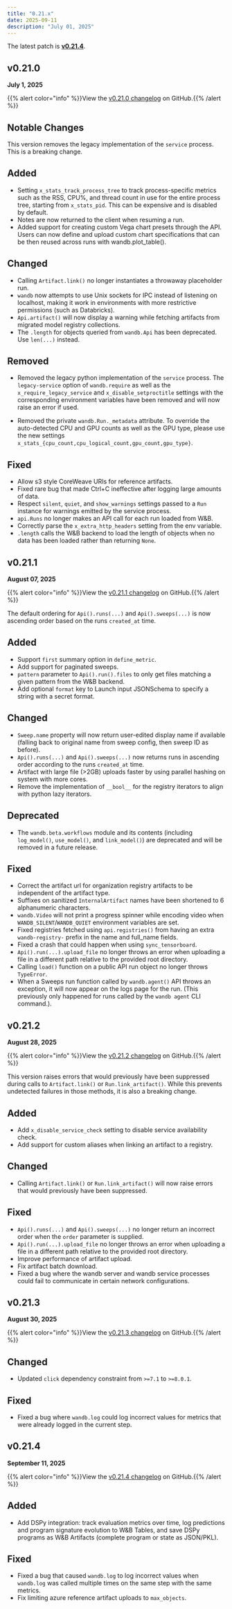 ```yaml
---
title: "0.21.x"
date: 2025-09-11
description: "July 01, 2025"
---
```


The latest patch is [**v0.21.4**](#v0214).

<!-- more -->

## v0.21.0
**July 1, 2025**

{{% alert color="info" %}}View the [v0.21.0 changelog](https://github.com/wandb/wandb/releases/tag/v0.21.0) on GitHub.{{% /alert %}}

## Notable Changes

This version removes the legacy implementation of the `service` process. This is a breaking change.

## Added

- Setting `x_stats_track_process_tree` to track process-specific metrics such as the RSS, CPU%, and thread count in use for the entire process tree, starting from `x_stats_pid`. This can be expensive and is disabled by default. <!-- (@dmitryduev in https://github.com/wandb/wandb/pull/10089) -->
- Notes are now returned to the client when resuming a run. <!-- (@kptkin in https://github.com/wandb/wandb/pull/9739) -->
- Added support for creating custom Vega chart presets through the API. Users can now define and upload custom chart specifications that can be then reused across runs with wandb.plot_table(). <!-- (@thanos-wandb in https://github.com/wandb/wandb/pull/9931) -->

## Changed

- Calling `Artifact.link()` no longer instantiates a throwaway placeholder run. <!-- (@tonyyli-wandb in https://github.com/wandb/wandb/pull/9828) -->
- `wandb` now attempts to use Unix sockets for IPC instead of listening on localhost, making it work in environments with more restrictive permissions (such as Databricks). <!-- (@timoffex in https://github.com/wandb/wandb/pull/9995) -->
- `Api.artifact()` will now display a warning while fetching artifacts from migrated model registry collections. <!-- (@ibindlish in https://github.com/wandb/wandb/pull/10047) -->
- The `.length` for objects queried from `wandb.Api` has been deprecated. Use `len(...)` instead. <!-- (@jacobromero in https://github.com/wandb/wandb/pull/10091) -->

## Removed

- Removed the legacy python implementation of the `service` process. The `legacy-service` option of `wandb.require` as well as the `x_require_legacy_service` and `x_disable_setproctitle` settings with the corresponding environment variables have been removed and will now raise an error if used. <!-- (@dmitryduev in https://github.com/wandb/wandb/pull/9965) -->

- Removed the private `wandb.Run._metadata` attribute. To override the auto-detected CPU and GPU counts as well as the GPU type, please use the new settings `x_stats_{cpu_count,cpu_logical_count,gpu_count,gpu_type}`. <!-- (@dmitryduev in https://github.com/wandb/wandb/pull/9984) -->

## Fixed

- Allow s3 style CoreWeave URIs for reference artifacts. <!-- (@estellazx in https://github.com/wandb/wandb/pull/9979) -->
- Fixed rare bug that made Ctrl+C ineffective after logging large amounts of data. <!-- (@timoffex in https://github.com/wandb/wandb/pull/10071) -->
- Respect `silent`, `quiet`, and `show_warnings` settings passed to a `Run` instance for warnings emitted by the service process. <!-- (@kptkin in https://github.com/wandb/wandb/pull/10077) -->
- `api.Runs` no longer makes an API call for each run loaded from W&B. <!-- (@jacobromero in https://github.com/wandb/wandb/pull/10087) -->
- Correctly parse the `x_extra_http_headers` setting from the env variable. <!-- (@dmitryduev in https://github.com/wandb/wandb/pull/10103) -->
- `.length` calls the W&B backend to load the length of objects when no data has been loaded rather than returning `None`. <!-- (@jacobromero in https://github.com/wandb/wandb/pull/10091) -->

## v0.21.1
**August 07, 2025**

{{% alert color="info" %}}View the [v0.21.1 changelog](https://github.com/wandb/wandb/releases/tag/v0.21.1) on GitHub.{{% /alert %}}

The default ordering for `Api().runs(...)` and `Api().sweeps(...)` is now ascending order based on the runs `created_at` time.

## Added

- Support `first` summary option in `define_metric`. <!-- (@kptkin in https://github.com/wandb/wandb/pull/10121) -->
- Add support for paginated sweeps. <!-- (@nicholaspun-wandb in https://github.com/wandb/wandb/pull/10122) -->
- `pattern` parameter to `Api().run().files` to only get files matching a given pattern from the W&B backend. <!-- (@jacobromero in https://github.com/wandb/wandb/pull/10163) -->
- Add optional `format` key to Launch input JSONSchema to specify a string with a secret format. <!-- (@domphan-wandb in https://github.com/wandb/wandb/pull/10207) -->

## Changed

- `Sweep.name` property will now return user-edited display name if available (falling back to original name from sweep config, then sweep ID as before). <!-- (@kelu-wandb in https://github.com/wandb/wandb/pull/10144) -->
- `Api().runs(...)` and `Api().sweeps(...)` now returns runs in ascending order according to the runs `created_at` time. <!-- (@jacobromero in https://github.com/wandb/wandb/pull/10130) -->
- Artifact with large file (>2GB) uploads faster by using parallel hashing on system with more cores. <!-- (@pingleiwandb in https://github.com/wandb/wandb/pull/10136) -->
- Remove the implementation of `__bool__` for the registry iterators to align with python lazy iterators. <!-- (@estellazx in https://github.com/wandb/wandb/pull/10259) -->

## Deprecated

- The `wandb.beta.workflows` module and its contents (including `log_model()`, `use_model()`, and `link_model()`) are deprecated and will be removed in a future release. <!-- (@tonyyli-wandb in https://github.com/wandb/wandb/pull/10205) -->

## Fixed

- Correct the artifact url for organization registry artifacts to be independent of the artifact type. <!-- (@ibindlish in https://github.com/wandb/wandb/pull/10049) -->
- Suffixes on sanitized `InternalArtifact` names have been shortened to 6 alphanumeric characters. <!-- (@tonyyli-wandb in https://github.com/wandb/wandb/pull/10102) -->
- `wandb.Video` will not print a progress spinner while encoding video when `WANDB_SILENT`/`WANDB_QUIET` environment variables are set. <!-- (@jacobromero in https://github.com/wandb/wandb/pull/10064) -->
- Fixed registries fetched using `api.registries()` from having an extra `wandb-registry-` prefix in the name and full_name fields. <!-- (@estellazx in https://github.com/wandb/wandb/pull/10187) -->
- Fixed a crash that could happen when using `sync_tensorboard`. <!-- (@timoffex in https://github.com/wandb/wandb/pull/10199) -->
- `Api().run(...).upload_file` no longer throws an error when uploading a file in a different path relative to the provided root directory. <!-- (@jacobromero in https://github.com/wandb/wandb/pull/10228) -->
- Calling `load()` function on a public API run object no longer throws `TypeError`. <!-- (@jacobromero in https://github.com/wandb/wandb/pull/10050) -->
- When a Sweeps run function called by `wandb.agent()` API throws an exception, it will now appear on the logs page for the run. (This previously only happened for runs called by the `wandb agent` CLI command.). <!-- (@kelu-wandb in https://github.com/wandb/wandb/pull/10244) -->

## v0.21.2
**August 28, 2025**

{{% alert color="info" %}}View the [v0.21.2 changelog](https://github.com/wandb/wandb/releases/tag/v0.21.2) on GitHub.{{% /alert %}}

This version raises errors that would previously have been suppressed during calls to `Artifact.link()` or `Run.link_artifact()`. While this prevents undetected failures in those methods, it is also a breaking change.

## Added

- Add `x_disable_service_check` setting to disable service availability check. <!-- (@kptkin in https://github.com/wandb/wandb/pull/10358) -->
- Add support for custom aliases when linking an artifact to a registry. <!-- (@ibindlish in https://github.com/wandb/wandb/pull/10392) -->

## Changed

- Calling `Artifact.link()` or `Run.link_artifact()` will now raise errors that would previously have been suppressed. <!-- (@tonyyli-wandb in https://github.com/wandb/wandb/pull/10362) -->

## Fixed

- `Api().runs(...)` and `Api().sweeps(...)` no longer return an incorrect order when the `order` parameter is supplied. <!-- (@jacobromero in https://github.com/wandb/wandb/pull/10350) -->
- `Api().run(...).upload_file` no longer throws an error when uploading a file in a different path relative to the provided root directory. <!-- (@jacobromero in https://github.com/wandb/wandb/pull/10228) -->
- Improve performance of artifact upload. <!-- (@pingleiwandb in https://github.com/wandb/wandb/pull/10366) -->
- Fix artifact batch download. <!-- (@pingleiwandb in https://github.com/wandb/wandb/pull/10340) -->
- Fixed a bug where the wandb server and wandb service processes could fail to communicate in certain network configurations. <!-- (@timoffex in https://github.com/wandb/wandb/pull/10389) -->

## v0.21.3
**August 30, 2025**

{{% alert color="info" %}}View the [v0.21.3 changelog](https://github.com/wandb/wandb/releases/tag/v0.21.3) on GitHub.{{% /alert %}}

## Changed

- Updated `click` dependency constraint from `>=7.1` to `>=8.0.1`. <!-- (@willtryagain in https://github.com/wandb/wandb/pull/10418) -->

## Fixed

- Fixed a bug where `wandb.log` could log incorrect values for metrics that were already logged in the current step. <!-- (@kptkin in https://github.com/wandb/wandb/pull/10425) -->

## v0.21.4
**September 11, 2025**

{{% alert color="info" %}}View the [v0.21.4 changelog](https://github.com/wandb/wandb/releases/tag/v0.21.4) on GitHub.{{% /alert %}}

## Added

- Add DSPy integration: track evaluation metrics over time, log predictions and program signature evolution to W&B Tables, and save DSPy programs as W&B Artifacts (complete program or state as JSON/PKL). <!-- (@ayulockin in https://github.com/wandb/wandb/pull/10327) -->

## Fixed

- Fixed a bug that caused `wandb.log` to log incorrect values when `wandb.log` was called multiple times on the same step with the same metrics. <!-- (@kptkin in https://github.com/wandb/wandb/pull/10456) -->
- Fix limiting azure reference artifact uploads to `max_objects`. <!-- (@estellazx in https://github.com/wandb/wandb/pull/10491) -->
